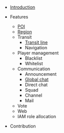 * [Introduction](./)

* Features
  
  * [POI](/features/poi)
  * [Region](/features/region)
  * Transit
    * [Transit line](/features/transit/transit_line)
    * Navigation
  * Player management
    * Blacklist
    * Whitelist
  * Communication
    - Announcement
    - [Global chat](/features/communication/global_chat)
    - Direct chat
    - Squad
    - Channel
    - Mail
  * Vote
  * Web
  * IAM role allocation
- Contribution
